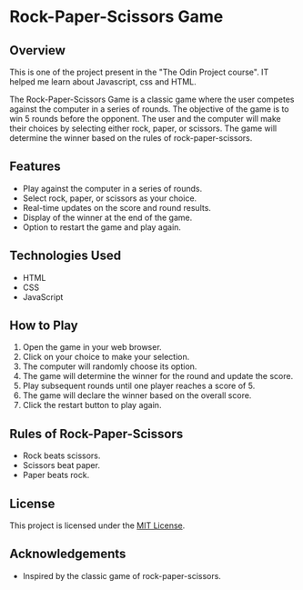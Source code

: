 # Rock-Paper-Scissors Game

## Overview
This is one of the project present in the "The Odin Project course". IT helped me learn about Javascript, css and HTML.

The Rock-Paper-Scissors Game is a classic game where the user competes against the computer in a series of rounds. The objective of the game is to win 5 rounds before the opponent. The user and the computer will make their choices by selecting either rock, paper, or scissors. The game will determine the winner based on the rules of rock-paper-scissors.


## Features

- Play against the computer in a series of rounds.
- Select rock, paper, or scissors as your choice.
- Real-time updates on the score and round results.
- Display of the winner at the end of the game.
- Option to restart the game and play again.

## Technologies Used

- HTML
- CSS
- JavaScript

## How to Play

1. Open the game in your web browser.
2. Click on your choice to make your selection.
3. The computer will randomly choose its option.
4. The game will determine the winner for the round and update the score.
5. Play subsequent rounds until one player reaches a score of 5.
6. The game will declare the winner based on the overall score.
7. Click the restart button to play again.

## Rules of Rock-Paper-Scissors

- Rock beats scissors.
- Scissors beat paper.
- Paper beats rock.


## License

This project is licensed under the [MIT License](LICENSE).

## Acknowledgements

- Inspired by the classic game of rock-paper-scissors.


